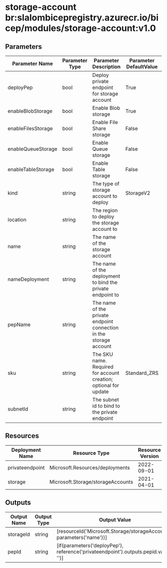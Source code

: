 # storage-account br:slalombicepregistry.azurecr.io/bicep/modules/storage-account:v1.0

## Parameters

| Parameter Name     | Parameter Type | Parameter Description                                              | Parameter DefaultValue | Parameter AllowedValues                                                                                     |
| ------------------ | -------------- | ------------------------------------------------------------------ | ---------------------- | ----------------------------------------------------------------------------------------------------------- |
| deployPep          | bool           | Deploy private endpoint for storage account                        | True                   |                                                                                                             |
| enableBlobStorage  | bool           | Enable Blob storage                                                | True                   |                                                                                                             |
| enableFilesStorage | bool           | Enable File Share storage                                          | False                  |                                                                                                             |
| enableQueueStorage | bool           | Enable Queue storage                                               | False                  |                                                                                                             |
| enableTableStorage | bool           | Enable Table storage                                               | False                  |                                                                                                             |
| kind               | string         | The type of storage account to deploy                              | StorageV2              | BlobStorage,BlockBlobStorage,FileStorage,Storage,StorageV2                                                  |
| location           | string         | The region to deploy the storage account to                        |                        |                                                                                                             |
| name               | string         | The name of the storage account                                    |                        |                                                                                                             |
| nameDeployment     | string         | The name of the deployment to bind the private endpoint to         |                        |                                                                                                             |
| pepName            | string         | The name of the private endpoint connection in the storage account |                        |                                                                                                             |
| sku                | string         | The SKU name. Required for account creation; optional for update   | Standard_ZRS           | Premium_LRS,Premium_ZRS,Standard_GRS,Standard_GZRS,Standard_LRS,Standard_RAGRS,Standard_RAGZRS,Standard_ZRS |
| subnetId           | string         | The subnet id to bind to the private endpoint                      |                        |                                                                                                             |

## Resources

| Deployment Name | Resource Type                     | Resource Version | Existing | Resource Comment |
| --------------- | --------------------------------- | ---------------- | -------- | ---------------- |
| privateendpoint | Microsoft.Resources/deployments   | 2022-09-01       | False    |                  |
| storage         | Microsoft.Storage/storageAccounts | 2021-04-01       | False    |                  |

## Outputs

| Output Name | Output Type | Output Value                                                                        |
| ----------- | ----------- | ----------------------------------------------------------------------------------- |
| storageId   | string      | [resourceId('Microsoft.Storage/storageAccounts', parameters('name'))]               |
| pepId       | string      | [if(parameters('deployPep'), reference('privateendpoint').outputs.pepid.value, '')] |
